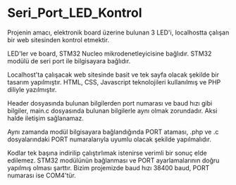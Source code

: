 # Seri_Port_LED_Kontrol


Projenin amacı, elektronik board üzerine bulunan 3 LED'i, localhostta çalışan bir web sitesinden kontrol etmektir.

LED'ler ve board, STM32 Nucleo mikrodenetleyicisine bağlıdır. STM32 modülü de seri port ile bilgisayara bağlıdır.

Localhost'ta çalışacak web sitesinde basit ve tek sayfa olacak şekilde bir tasarım yapılmıştır. HTML, CSS, Javascript teknolojileri kullanılmış ve PHP diliyle yazılmıştır.

Header dosyasında bulunan bilgilerden port numarası ve baud hızı gibi bilgiler, main.c dosyasında bulunan bilgilerle aynı olmak zorundadır. Aksi halde iletişim sağlanamaz.

Aynı zamanda modül bilgisayara bağlandığında PORT ataması, .php ve .c dosyalarındaki PORT numaralarıyla uyumlu olacak şekilde yapılmalıdır.

Kodlar tek başına indirilip çalıştırlımak istenirse verimli bir sonuç elde edilemez. STM32 modülünün bağlanması ve PORT ayarlamalarının doğru yapılmış olması şarttır. Bizim projemizde baud hızı 38400 baud, PORT numarası ise COM4'tür.
